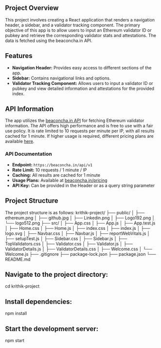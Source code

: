 ## Project Overview

This project involves creating a React application that renders a navigation header, a sidebar, and a validator tracking component. The primary objective of this app is to allow users to input an Ethereum validator ID or pubkey and retrieve the corresponding validator stats and attestations. The data is fetched using the beaconcha.in API.

## Features

- **Navigation Header:** Provides easy access to different sections of the app.
- **Sidebar:** Contains navigational links and options.
- **Validator Tracking Component:** Allows users to input a validator ID or pubkey and view detailed information and attestations for the provided index.

## API Information

The app utilizes the [beaconcha.in API](https://beaconcha.in) for fetching Ethereum validator information. The API offers high performance and is free to use with a fair use policy. It is rate limited to 10 requests per minute per IP, with all results cached for 1 minute. If higher usage is required, different pricing plans are available [here](https://beaconcha.in/pricing).

### API Documentation

- **Endpoint:** `https://beaconcha.in/api/v1`
- **Rate Limit:** 10 requests / 1 minute / IP
- **Caching:** All results are cached for 1 minute
- **Usage Plans:** Available at [beaconcha.in/pricing](https://beaconcha.in/pricing)
- **API Key:** Can be provided in the Header or as a query string parameter

## Project Structure

The project structure is as follows:
krithik-project/
├── public/
│   ├── ethereum.png
│   ├── github.jpg
│   ├── Linkedin.png
│   ├── Logo192.png
│   └── logo512.png
├── src/
│   ├── App.css
│   ├── App.js
│   ├── App.test.js 
│   ├── Home.css
│   ├── Home.js
│   ├── index.css
│   ├── index.js
│   ├── logo.svg
│   ├── Navbar.css
│   ├── Navbar.js
│   ├── reportWebVitals.js
│   ├── setupTest.js
│   ├── Sidebar.css
│   ├── Sidebar.js
│   ├── TopValidators.css
│   ├── Validator.css
│   ├── Validator.js
│   ├── ValidatorDetails.js
│   ├── ValidatorDetails.css
│   ├── Welcome.css
│   └── Welcome.js
├── .gitignore
├── package-lock.json
├── package.json
└── README.md

## Navigate to the project directory:
cd krithik-project
## Install dependencies:
npm install
## Start the development server:
npm start
